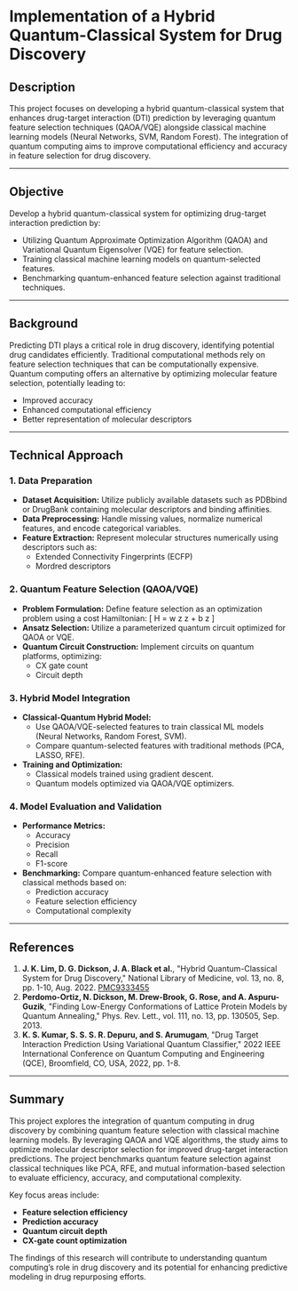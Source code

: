# Implementation of a Hybrid Quantum-Classical System for Drug Discovery

## Description
This project focuses on developing a hybrid quantum-classical system that enhances drug-target interaction (DTI) prediction by leveraging quantum feature selection techniques (QAOA/VQE) alongside classical machine learning models (Neural Networks, SVM, Random Forest). The integration of quantum computing aims to improve computational efficiency and accuracy in feature selection for drug discovery.

---

## Objective
Develop a hybrid quantum-classical system for optimizing drug-target interaction prediction by:
- Utilizing Quantum Approximate Optimization Algorithm (QAOA) and Variational Quantum Eigensolver (VQE) for feature selection.
- Training classical machine learning models on quantum-selected features.
- Benchmarking quantum-enhanced feature selection against traditional techniques.

---

## Background
Predicting DTI plays a critical role in drug discovery, identifying potential drug candidates efficiently. Traditional computational methods rely on feature selection techniques that can be computationally expensive. Quantum computing offers an alternative by optimizing molecular feature selection, potentially leading to:
- Improved accuracy
- Enhanced computational efficiency
- Better representation of molecular descriptors

---

## Technical Approach
### 1. Data Preparation
- **Dataset Acquisition:** Utilize publicly available datasets such as PDBbind or DrugBank containing molecular descriptors and binding affinities.
- **Data Preprocessing:** Handle missing values, normalize numerical features, and encode categorical variables.
- **Feature Extraction:** Represent molecular structures numerically using descriptors such as:
  - Extended Connectivity Fingerprints (ECFP)
  - Mordred descriptors

### 2. Quantum Feature Selection (QAOA/VQE)
- **Problem Formulation:** Define feature selection as an optimization problem using a cost Hamiltonian:
  \[ H = w z z + b z \]
- **Ansatz Selection:** Utilize a parameterized quantum circuit optimized for QAOA or VQE.
- **Quantum Circuit Construction:** Implement circuits on quantum platforms, optimizing:
  - CX gate count
  - Circuit depth

### 3. Hybrid Model Integration
- **Classical-Quantum Hybrid Model:**
  - Use QAOA/VQE-selected features to train classical ML models (Neural Networks, Random Forest, SVM).
  - Compare quantum-selected features with traditional methods (PCA, LASSO, RFE).
- **Training and Optimization:**
  - Classical models trained using gradient descent.
  - Quantum models optimized via QAOA/VQE optimizers.

### 4. Model Evaluation and Validation
- **Performance Metrics:**
  - Accuracy
  - Precision
  - Recall
  - F1-score
- **Benchmarking:** Compare quantum-enhanced feature selection with classical methods based on:
  - Prediction accuracy
  - Feature selection efficiency
  - Computational complexity

---

## References
1. **J. K. Lim, D. G. Dickson, J. A. Black et al.**, "Hybrid Quantum-Classical System for Drug Discovery," National Library of Medicine, vol. 13, no. 8, pp. 1-10, Aug. 2022. [PMC9333455](https://pmc.ncbi.nlm.nih.gov/articles/PMC9333455/)
2. **Perdomo-Ortiz, N. Dickson, M. Drew-Brook, G. Rose, and A. Aspuru-Guzik**, "Finding Low-Energy Conformations of Lattice Protein Models by Quantum Annealing," Phys. Rev. Lett., vol. 111, no. 13, pp. 130505, Sep. 2013.
3. **K. S. Kumar, S. S. S. R. Depuru, and S. Arumugam**, "Drug Target Interaction Prediction Using Variational Quantum Classifier," 2022 IEEE International Conference on Quantum Computing and Engineering (QCE), Broomfield, CO, USA, 2022, pp. 1-8.

---

## Summary
This project explores the integration of quantum computing in drug discovery by combining quantum feature selection with classical machine learning models. By leveraging QAOA and VQE algorithms, the study aims to optimize molecular descriptor selection for improved drug-target interaction predictions. The project benchmarks quantum feature selection against classical techniques like PCA, RFE, and mutual information-based selection to evaluate efficiency, accuracy, and computational complexity.

Key focus areas include:
- **Feature selection efficiency**
- **Prediction accuracy**
- **Quantum circuit depth**
- **CX-gate count optimization**

The findings of this research will contribute to understanding quantum computing’s role in drug discovery and its potential for enhancing predictive modeling in drug repurposing efforts.

